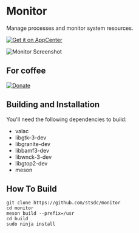 # Monitor
Manage processes and monitor system resources.

[![Get it on AppCenter](https://appcenter.elementary.io/badge.svg)](https://appcenter.elementary.io/com.github.stsdc.monitor)

![Monitor Screenshot](https://github.com/stsdc/monitor/raw/master/data/com.github.stsdc.monitor.screenshot.png)

## For coffee
[![Donate](https://img.shields.io/badge/Donate-PayPal-green.svg)](https://paypal.me/stsdc/10)


## Building and Installation

You'll need the following dependencies to build:
* valac
* libgtk-3-dev
* libgranite-dev
* libbamf3-dev
* libwnck-3-dev
* libgtop2-dev
* meson

## How To Build

    git clone https://github.com/stsdc/monitor
    cd monitor
    meson build --prefix=/usr
    cd build
    sudo ninja install
